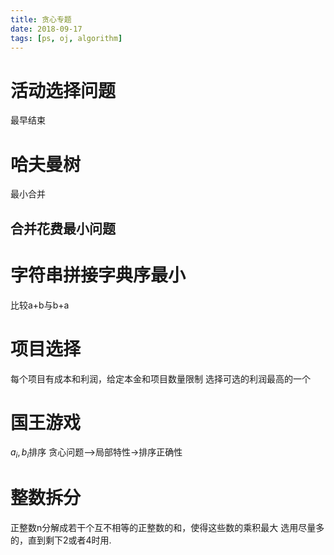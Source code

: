 ```yaml
---
title: 贪心专题
date: 2018-09-17
tags: [ps, oj, algorithm]
---
```


# 活动选择问题

最早结束

# 哈夫曼树

最小合并

## 合并花费最小问题

# 字符串拼接字典序最小

比较a+b与b+a

<!--more-->

# 项目选择

每个项目有成本和利润，给定本金和项目数量限制
选择可选的利润最高的一个

# 国王游戏

$a_i,b_i$排序
贪心问题—>局部特性->排序正确性

# 整数拆分

正整数n分解成若干个互不相等的正整数的和，使得这些数的乘积最大
选用尽量多的，直到剩下2或者4时用.